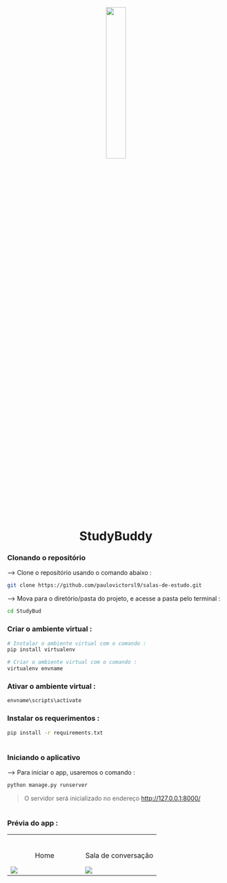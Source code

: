 <div align="center">
<img width="30%" src="https://user-images.githubusercontent.com/72341453/134747028-7e2d90cc-a92f-4f66-815e-54a0d50cca54.PNG">

# StudyBuddy
</div>

### Clonando o repositório

--> Clone o repositório usando o comando abaixo :
```bash
git clone https://github.com/paulovictorsl9/salas-de-estudo.git

```

--> Mova para o diretório/pasta do projeto, e acesse a pasta pelo terminal : 
```bash
cd StudyBud

```

### Criar o ambiente virtual :
```bash
# Instalar o ambiente virtual com o comando :
pip install virtualenv

# Criar o ambiente virtual com o comando :
virtualenv envname

```

### Ativar o ambiente virtual :
```bash
envname\scripts\activate

```

### Instalar os requerimentos :
```bash
pip install -r requirements.txt

```

#

### Iniciando o aplicativo

--> Para iniciar o app, usaremos o comando :
```bash
python manage.py runserver

```

> O servidor será inicializado no endereço http://127.0.0.1:8000/

#

### Prévia do app :

<table width="100%"> 
<tr>
<td width="50%">      
&nbsp; 
<br>
<p align="center">
  Home
</p>
<img src="https://user-images.githubusercontent.com/72341453/134747262-0a92233d-8010-40f8-84c5-8d94895aac44.PNG">
</td> 
<td width="50%">
<br>
<p align="center">
  Sala de conversação
</p>
<img src="https://user-images.githubusercontent.com/72341453/134747155-3ca5b55f-b064-4741-aeae-abe90bddf41e.PNG">  
</td>
</table>


